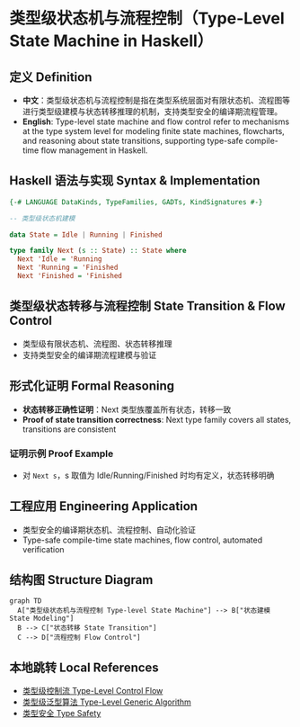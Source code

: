 # 类型级状态机与流程控制（Type-Level State Machine in Haskell）

## 定义 Definition

- **中文**：类型级状态机与流程控制是指在类型系统层面对有限状态机、流程图等进行类型级建模与状态转移推理的机制，支持类型安全的编译期流程管理。
- **English**: Type-level state machine and flow control refer to mechanisms at the type system level for modeling finite state machines, flowcharts, and reasoning about state transitions, supporting type-safe compile-time flow management in Haskell.

## Haskell 语法与实现 Syntax & Implementation

```haskell
{-# LANGUAGE DataKinds, TypeFamilies, GADTs, KindSignatures #-}

-- 类型级状态机建模

data State = Idle | Running | Finished

type family Next (s :: State) :: State where
  Next 'Idle = 'Running
  Next 'Running = 'Finished
  Next 'Finished = 'Finished
```

## 类型级状态转移与流程控制 State Transition & Flow Control

- 类型级有限状态机、流程图、状态转移推理
- 支持类型安全的编译期流程建模与验证

## 形式化证明 Formal Reasoning

- **状态转移正确性证明**：Next 类型族覆盖所有状态，转移一致
- **Proof of state transition correctness**: Next type family covers all states, transitions are consistent

### 证明示例 Proof Example

- 对 `Next s`，s 取值为 Idle/Running/Finished 时均有定义，状态转移明确

## 工程应用 Engineering Application

- 类型安全的编译期状态机、流程控制、自动化验证
- Type-safe compile-time state machines, flow control, automated verification

## 结构图 Structure Diagram

```mermaid
graph TD
  A["类型级状态机与流程控制 Type-level State Machine"] --> B["状态建模 State Modeling"]
  B --> C["状态转移 State Transition"]
  C --> D["流程控制 Flow Control"]
```

## 本地跳转 Local References

- [类型级控制流 Type-Level Control Flow](../106-Type-Level-Control-Flow/01-Type-Level-Control-Flow-in-Haskell.md)
- [类型级泛型算法 Type-Level Generic Algorithm](../33-Type-Level-Generic-Algorithm/01-Type-Level-Generic-Algorithm-in-Haskell.md)
- [类型安全 Type Safety](../14-Type-Safety/01-Type-Safety-in-Haskell.md)
